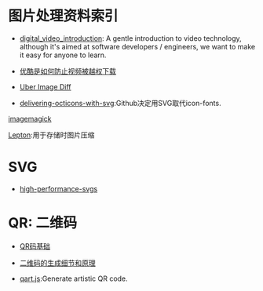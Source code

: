 
# 图片处理资料索引



- [digital_video_introduction](https://github.com/leandromoreira/digital_video_introduction): A gentle introduction to video technology, although it's aimed at software developers / engineers, we want to make it easy for anyone to learn.

- [优酷是如何防止视频被越权下载](https://zybuluo.com/RexGene/note/596711?hmsr=toutiao.io&utm_medium=toutiao.io&utm_source=toutiao.io)
 



- [Uber Image Diff](https://github.com/uber/image-diff)





- [delivering-octicons-with-svg](https://github.com/blog/2112-delivering-octicons-with-svg):Github决定用SVG取代icon-fonts.

[imagemagick](https://github.com/yourdeveloper/node-imagemagick)


[Lepton](https://github.com/dropbox/lepton):用于存储时图片压缩



# SVG

- [high-performance-svgs](https://css-tricks.com/high-performance-svgs/?utm_source=tuicool&utm_medium=referral)
 





# QR: 二维码




- [QR码基础](https://zhuanlan.zhihu.com/p/21463650?hmsr=toutiao.io&utm_medium=toutiao.io&utm_source=toutiao.io)

- [二维码的生成细节和原理](http://coolshell.cn/articles/10590.html#jtss-tsina)

- [qart.js](https://github.com/kciter/qart.js):Generate artistic QR code.

